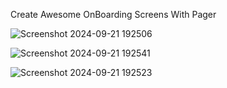 Create Awesome OnBoarding Screens With Pager 

![Screenshot 2024-09-21 192506](https://github.com/user-attachments/assets/240d135b-44af-40a0-9005-9f55a4a3ca17)

![Screenshot 2024-09-21 192541](https://github.com/user-attachments/assets/0524cb15-9cc7-4d6c-845e-c9779ea2080e)

![Screenshot 2024-09-21 192523](https://github.com/user-attachments/assets/4c00ebe6-c633-4834-9a03-9ed38f00cd36)
